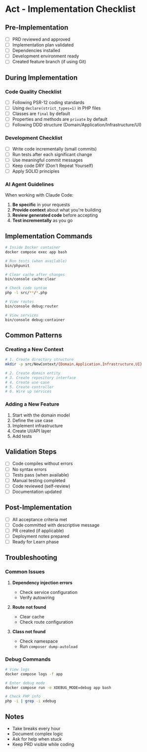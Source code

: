 # Act - Implementation Checklist

## Pre-Implementation
- [ ] PRD reviewed and approved
- [ ] Implementation plan validated
- [ ] Dependencies installed
- [ ] Development environment ready
- [ ] Created feature branch (if using Git)

## During Implementation

### Code Quality Checklist
- [ ] Following PSR-12 coding standards
- [ ] Using `declare(strict_types=1)` in PHP files
- [ ] Classes are `final` by default
- [ ] Properties and methods are `private` by default
- [ ] Following DDD structure (Domain/Application/Infrastructure/UI)

### Development Checklist
- [ ] Write code incrementally (small commits)
- [ ] Run tests after each significant change
- [ ] Use meaningful commit messages
- [ ] Keep code DRY (Don't Repeat Yourself)
- [ ] Apply SOLID principles

### AI Agent Guidelines
When working with Claude Code:
1. **Be specific** in your requests
2. **Provide context** about what you're building
3. **Review generated code** before accepting
4. **Test incrementally** as you go

## Implementation Commands

```bash
# Inside Docker container
docker compose exec app bash

# Run tests (when available)
bin/phpunit

# Clear cache after changes
bin/console cache:clear

# Check code syntax
php -l src/**/*.php

# View routes
bin/console debug:router

# View services
bin/console debug:container
```

## Common Patterns

### Creating a New Context
```bash
# 1. Create directory structure
mkdir -p src/NewContext/{Domain,Application,Infrastructure,UI}

# 2. Create domain entity
# 3. Create repository interface
# 4. Create use case
# 5. Create controller
# 6. Wire up services
```

### Adding a New Feature
1. Start with the domain model
2. Define the use case
3. Implement infrastructure
4. Create UI/API layer
5. Add tests

## Validation Steps
- [ ] Code compiles without errors
- [ ] No syntax errors
- [ ] Tests pass (when available)
- [ ] Manual testing completed
- [ ] Code reviewed (self-review)
- [ ] Documentation updated

## Post-Implementation
- [ ] All acceptance criteria met
- [ ] Code committed with descriptive message
- [ ] PR created (if applicable)
- [ ] Deployment notes prepared
- [ ] Ready for Learn phase

## Troubleshooting

### Common Issues
1. **Dependency injection errors**
   - Check service configuration
   - Verify autowiring

2. **Route not found**
   - Clear cache
   - Check route configuration

3. **Class not found**
   - Check namespace
   - Run `composer dump-autoload`

### Debug Commands
```bash
# View logs
docker compose logs -f app

# Enter debug mode
docker compose run -e XDEBUG_MODE=debug app bash

# Check PHP info
php -i | grep -i xdebug
```

## Notes
- Take breaks every hour
- Document complex logic
- Ask for help when stuck
- Keep PRD visible while coding